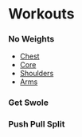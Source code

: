 # Workouts

### No Weights
* [Chest]()
* [Core]()
* [Shoulders]()
* [Arms]()

### Get Swole

### Push Pull Split
